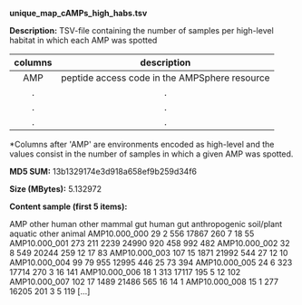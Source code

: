 **unique_map_cAMPs_high_habs.tsv**

**Description:**	TSV-file containing the number of samples per high-level
                        habitat in which each AMP was spotted

| **columns** | **description** |
| :---: | :---: |
| AMP | peptide access code in the AMPSphere resource | 
| . | . |
| . | . |
| . | . | 

*Columns after 'AMP' are environments encoded as high-level and the values
consist in the number of samples in which a given AMP was spotted.

**MD5 SUM:**	13b1329174e3d918a658ef9b259d34f6

**Size (MBytes):**	5.132972

**Content sample (first 5 items):**

AMP	other human	other	mammal gut	human gut	anthropogenic	soil/plant	aquatic	other animal
AMP10.000_000	29	2	556	17867	260	7	18	55
AMP10.000_001	273	211	2239	24990	920	458	992	482
AMP10.000_002	32	8	549	20244	259	12	17	83
AMP10.000_003	107	15	1871	21992	544	27	12	10
AMP10.000_004	99	79	955	12995	446	25	73	394
AMP10.000_005	24	6	323	17714	270	3	16	141
AMP10.000_006	18	1	313	17117	195	5	12	102
AMP10.000_007	102	17	1489	21486	565	16	14	1
AMP10.000_008	15	1	277	16205	201	3	5	119
[...]
